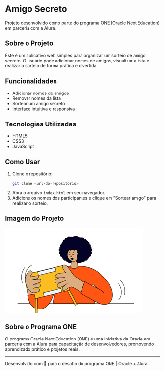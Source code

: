 # Amigo Secreto

Projeto desenvolvido como parte do programa ONE (Oracle Next Education) em parceria com a Alura.

## Sobre o Projeto
Este é um aplicativo web simples para organizar um sorteio de amigo secreto. O usuário pode adicionar nomes de amigos, visualizar a lista e realizar o sorteio de forma prática e divertida.

## Funcionalidades
- Adicionar nomes de amigos
- Remover nomes da lista
- Sortear um amigo secreto
- Interface intuitiva e responsiva

## Tecnologias Utilizadas
- HTML5
- CSS3
- JavaScript

## Como Usar
1. Clone o repositório:
   ```sh
   git clone <url-do-repositorio>
   ```
2. Abra o arquivo `index.html` em seu navegador.
3. Adicione os nomes dos participantes e clique em "Sortear amigo" para realizar o sorteio.

## Imagem do Projeto
![Preview](assets/amigo-secreto.png)

## Sobre o Programa ONE
O programa Oracle Next Education (ONE) é uma iniciativa da Oracle em parceria com a Alura para capacitação de desenvolvedores, promovendo aprendizado prático e projetos reais.

---
Desenvolvido com 💙 para o desafio do programa ONE | Oracle + Alura.